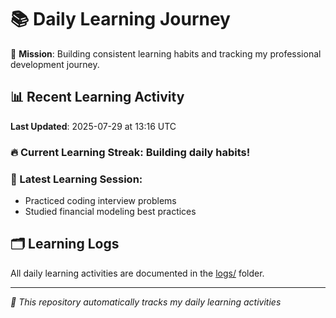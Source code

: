 # 📚 Daily Learning Journey

🎯 **Mission**: Building consistent learning habits and tracking my professional development journey.

## 📊 Recent Learning Activity

**Last Updated**: 2025-07-29 at 13:16 UTC

### 🔥 Current Learning Streak: Building daily habits!

### 📝 Latest Learning Session:
- Practiced coding interview problems
- Studied financial modeling best practices

## 🗂️ Learning Logs

All daily learning activities are documented in the [logs/](./logs/) folder.

---
*🤖 This repository automatically tracks my daily learning activities*
